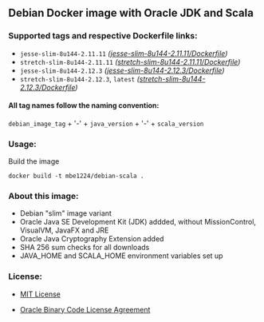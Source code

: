 ## Debian Docker image with Oracle JDK and Scala

### Supported tags and respective Dockerfile links:

* ```jesse-slim-8u144-2.11.11``` _\([jesse-slim-8u144-2.11.11/Dockerfile]\)_
* ```stretch-slim-8u144-2.11.11``` _\([stretch-slim-8u144-2.11.11/Dockerfile]\)_
* ```jesse-slim-8u144-2.12.3``` _\([jesse-slim-8u144-2.12.3/Dockerfile]\)_
* ```stretch-slim-8u144-2.12.3```, ```latest``` _\([stretch-slim-8u144-2.12.3/Dockerfile]\)_

#### All tag names follow the naming convention:

```debian_image_tag``` + '-' + ```java_version``` + '-' + ```scala_version```

### Usage:

Build the image
```shell
docker build -t mbe1224/debian-scala .
```

### About this image:

- Debian "slim" image variant
- Oracle Java SE Development Kit (JDK) addded, without MissionControl, VisualVM, JavaFX and JRE
- Oracle Java Cryptography Extension added
- SHA 256 sum checks for all downloads
- JAVA\_HOME and SCALA\_HOME environment variables set up

### License:

* [MIT License]
* [Oracle Binary Code License Agreement]

   [jesse-slim-8u144-2.11.11/Dockerfile]: <https://github.com/MihaiBogdanEugen/debian-scala/blob/jesse-slim-8u144-2.11.11/Dockerfile>
   [stretch-slim-8u144-2.11.11/Dockerfile]: <https://github.com/MihaiBogdanEugen/debian-scala/blob/stretch-slim-8u144-2.11.11/Dockerfile>
   [jesse-slim-8u144-2.12.3/Dockerfile]: <https://github.com/MihaiBogdanEugen/debian-scala/blob/jesse-slim-8u144-2.12.3/Dockerfile>
   [stretch-slim-8u144-2.12.3/Dockerfile]: <https://github.com/MihaiBogdanEugen/debian-scala/blob/stretch-slim-8u144-2.12.3/Dockerfile>
   [MIT License]: <https://raw.githubusercontent.com/MihaiBogdanEugen/debian-scala/master/LICENSE>
   [Oracle Binary Code License Agreement]: <https://raw.githubusercontent.com/MihaiBogdanEugen/debian-scala/master/Oracle_Binary_Code_License_Agreement%20for%20the%20Java%20SE%20Platform_Products_and_JavaFX>